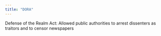 ```yaml
---
title: "DORA"
---
```

Defense of the Realm Act: Allowed public authorities to arrest dissenters as traitors and to censor newspapers

